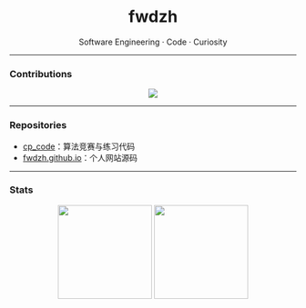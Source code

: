 <h1 align="center">fwdzh</h1>
<p align="center">Software Engineering · Code · Curiosity</p>

---

### Contributions

<p align="center">
  <img src="https://github-profile-trophy.vercel.app/?username=fwdzh&theme=flat&no-frame=true&margin-w=15" />
</p>

---

### Repositories

- [cp_code](https://github.com/fwdzh/cp_code)：算法竞赛与练习代码  
- [fwdzh.github.io](https://github.com/fwdzh/fwdzh.github.io)：个人网站源码

---

### Stats

<p align="center">
  <img src="https://github-readme-stats.vercel.app/api?username=fwdzh&show_icons=true&theme=transparent&hide_title=true" height="165">
  <img src="https://github-readme-streak-stats.herokuapp.com/?user=fwdzh&theme=transparent&hide_title=true" height="165">
</p>
